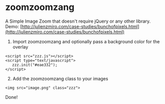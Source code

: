 # zoomzoomzang
A Simple Image Zoom that doesn't require jQuery or any other library.  
Demo: [http://julienzmiro.com/case-studies/bunchofpixels.html](http://julienzmiro.com/case-studies/bunchofpixels.html)

1) Import zoomzoomzang and optionally pass a background color for the overlay
```
<script src="zzz.js"></script>
<script type="text/javascript">
   zzz.init("#eae332");
</script>
```

2) Add the zoomzoomzang class to your images  
```
<img src="image.png" class="zzz">
```

Done!
